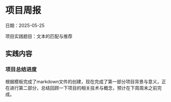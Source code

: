 # 项目周报

日期：2025-05-25

项目实践题目：文本的匹配与推荐

## 实践内容

### 项目总结进度

根据模板完成了markdown文件的创建，现在完成了第一部分项目背景与意义，正在进行第二部分，总结回顾一下项目的相关技术与概念，预计在下周周末之前完成。